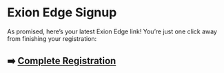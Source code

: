 # Exion Edge Signup

As promised, here’s your latest Exion Edge link! You’re just one click away from finishing your registration:

## ➡️ [Complete Registration](https://t.co/m35eSN2Zjj)